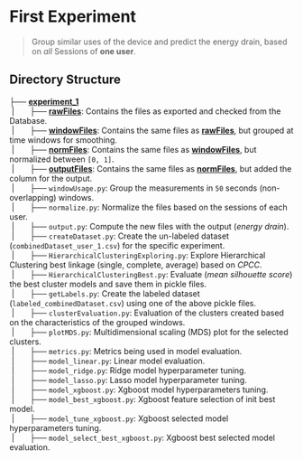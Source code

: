 # First Experiment
> Group similar uses of the device and predict the energy drain, based on <i>all</i> Sessions of <b>one user</b>. 

## Directory Structure 
├── <b><ins>experiment_1</ins></b> <br>
&nbsp;|&nbsp;&nbsp;&nbsp;&nbsp;&nbsp;&nbsp;&nbsp;├── <b><ins>rawFiles</ins></b>: Contains the files as exported and checked from the Database. <br>
&nbsp;|&nbsp;&nbsp;&nbsp;&nbsp;&nbsp;&nbsp;&nbsp;├── <b><ins>windowFiles</ins></b>: Contains the same files as <b><ins>rawFiles</ins></b>, but grouped at time windows for smoothing. <br>
&nbsp;|&nbsp;&nbsp;&nbsp;&nbsp;&nbsp;&nbsp;&nbsp;├── <b><ins>normFiles</ins></b>: Contains the same files as <b><ins>windowFiles</ins></b>, but normalized between `[0, 1]`. <br>
&nbsp;|&nbsp;&nbsp;&nbsp;&nbsp;&nbsp;&nbsp;&nbsp;├── <b><ins>outputFiles</ins></b>: Contains the same files as <b><ins>normFiles</ins></b>, but added the column for the output. <br>
&nbsp;|&nbsp;&nbsp;&nbsp;&nbsp;&nbsp;&nbsp;&nbsp;├── `windowUsage.py`: Group the measurements in `50` seconds (non-overlapping) windows. <br>
&nbsp;|&nbsp;&nbsp;&nbsp;&nbsp;&nbsp;&nbsp;&nbsp;├── `normalize.py`: Normalize the files based on the sessions of each user. <br>
&nbsp;|&nbsp;&nbsp;&nbsp;&nbsp;&nbsp;&nbsp;&nbsp;├── `output.py`: Compute the new files with the output (<i>energy drain</i>). <br>
&nbsp;|&nbsp;&nbsp;&nbsp;&nbsp;&nbsp;&nbsp;&nbsp;├── `createDataset.py`: Create the un-labeled dataset (`combinedDataset_user_1.csv`) for the specific experiment. <br>
&nbsp;|&nbsp;&nbsp;&nbsp;&nbsp;&nbsp;&nbsp;&nbsp;├── `HierarchicalClusteringExploring.py`: Explore Hierarchical Clustering best linkage (single, complete, average) based on <i>CPCC</i>. <br>
&nbsp;|&nbsp;&nbsp;&nbsp;&nbsp;&nbsp;&nbsp;&nbsp;├── `HierarchicalClusteringBest.py`: Evaluate (<i>mean silhouette score</i>) the best cluster models and save them in pickle files. <br>
&nbsp;|&nbsp;&nbsp;&nbsp;&nbsp;&nbsp;&nbsp;&nbsp;├── `getLabels.py`: Create the labeled dataset (`labeled_combinedDataset.csv`) using one of the above pickle files.<br>
&nbsp;|&nbsp;&nbsp;&nbsp;&nbsp;&nbsp;&nbsp;&nbsp;├── `clusterEvaluation.py`: Evaluation of the clusters created based on the characteristics of the grouped windows. <br>
&nbsp;|&nbsp;&nbsp;&nbsp;&nbsp;&nbsp;&nbsp;&nbsp;├── `plotMDS.py`: Multidimensional scaling (MDS) plot for the selected clusters. <br>
&nbsp;|&nbsp;&nbsp;&nbsp;&nbsp;&nbsp;&nbsp;&nbsp;├── `metrics.py`: Metrics being used in model evaluation. <br>
&nbsp;|&nbsp;&nbsp;&nbsp;&nbsp;&nbsp;&nbsp;&nbsp;├── `model_linear.py`: Linear model evaluation. <br>
&nbsp;|&nbsp;&nbsp;&nbsp;&nbsp;&nbsp;&nbsp;&nbsp;├── `model_ridge.py`: Ridge model hyperparameter tuning.  <br>
&nbsp;|&nbsp;&nbsp;&nbsp;&nbsp;&nbsp;&nbsp;&nbsp;├── `model_lasso.py`: Lasso model hyperparameter tuning.  <br>
&nbsp;|&nbsp;&nbsp;&nbsp;&nbsp;&nbsp;&nbsp;&nbsp;├── `model_xgboost.py`: Xgboost model hyperparameters tuning. <br>
&nbsp;|&nbsp;&nbsp;&nbsp;&nbsp;&nbsp;&nbsp;&nbsp;├── `model_best_xgboost.py`: Xgboost feature selection of init best model. <br>
&nbsp;|&nbsp;&nbsp;&nbsp;&nbsp;&nbsp;&nbsp;&nbsp;├── `model_tune_xgboost.py`: Xgboost selected model hyperparameters tuning. <br>
&nbsp;|&nbsp;&nbsp;&nbsp;&nbsp;&nbsp;&nbsp;&nbsp;├── `model_select_best_xgboost.py`: Xgboost best selected model evaluation.<br>
